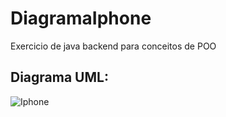 # DiagramaIphone
Exercicio de java backend para conceitos de POO

## Diagrama UML: 

![Iphone](https://github.com/vinicius-shk/DiagramaIphone/assets/102389527/860b9f2c-7999-4e83-90f7-9ec8d5e0b66a)
